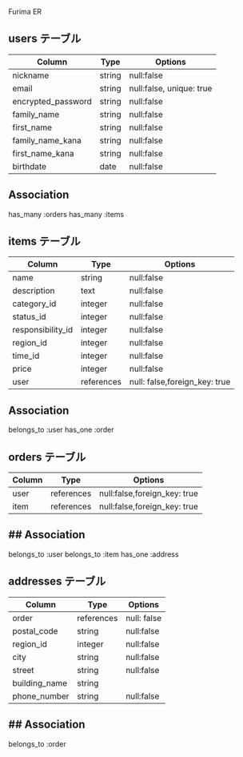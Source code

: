 Furima ER

## users テーブル

|Column               |Type  |Options                  |
|---------------------|------|-------------------------|
|nickname             |string|null:false               |  
|email                |string|null:false, unique: true |
|encrypted_password   |string|null:false               |
|family_name          |string|null:false               |
|first_name           |string|null:false               |  
|family_name_kana     |string|null:false               |
|first_name_kana      |string|null:false               |
|birthdate            |date  |null:false               |

## Association

has_many :orders
has_many :items

## items テーブル

|Column               |Type  |Options                          |
|---------------------|------|---------------------------------|
|name                 |string|null:false                       |
|description          |text  |null:false                       |
|category_id          |integer|null:false                      |
|status_id            |integer|null:false                      |  
|responsibility_id    |integer|null:false                      |
|region_id            |integer|null:false                      |
|time_id              |integer|null:false                      |
|price                |integer|null:false                      |
|user                 |references|null: false,foreign_key: true|


## Association

belongs_to :user
has_one :order

## orders テーブル

|Column               |Type  |Options                           |
|---------------------|------|----------------------------------|
|user                 |references|null:false,foreign_key: true  |  
|item                 |references|null:false,foreign_key: true  |


## ## Association

belongs_to :user
belongs_to :item
has_one :address

## addresses テーブル

|Column               |Type  |Options                          |
|---------------------|------|---------------------------------|
|order                |references|null: false                  |  
|postal_code          |string|null:false                       |
|region_id             |integer|null:false                     |
|city                 |string|null:false                       |
|street               |string|null:false                       |  
|building_name        |string|                                 |
|phone_number         |string|null:false                       |        

## ## Association

belongs_to :order